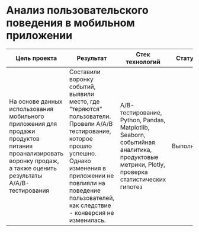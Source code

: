 # Анализ пользовательского поведения в мобильном приложении
| Цель проекта | Результат |Стек технологий |Статус|
|----------------|----------------------------------------|----------|----------|
|На основе данных использования мобильного приложения для продажи продуктов питания проанализировать воронку продаж, а также оценить результаты A/A/B-тестирования|Составили воронку событий, выявили место, где "теряются" пользователи. Провели А/А/В тестирование, которое прошло успешно. Однако изменения в приложении не повлияли на поведение пользователей, как следствие - конверсия не изменилась.|A/B-тестирование, Python, Pandas, Matplotlib, Seaborn, событийная аналитика, продуктовые метрики, Plotly, проверка статистических гипотез|Выполнен|
